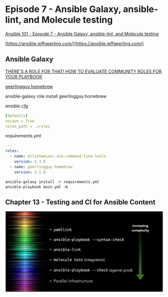 # Episode 7 - Ansible Galaxy, ansible-lint, and Molecule testing

[Ansible 101 - Episode 7 - Ansible Galaxy, ansible-lint, and Molecule testing](https://www.youtube.com/watch?v=FaXVZ60o8L8&t=0s)

[https://ansible.jeffgeerling.com/](https://ansible.jeffgeerling.com/)

## Ansible Galaxy
[THERE'S A ROLE FOR THAT! HOW TO EVALUATE COMMUNITY ROLES FOR YOUR PLAYBOOK](https://www.ansible.com/theres-a-role-for-that)

[geerlingguy.homebrew](https://galaxy.ansible.com/geerlingguy/homebrew)

ansible-galaxy role install geerlingguy.homebrew

*ansible.cfg*
```yaml
[defaults]
nocows = True
roles_path = ./roles
```

*requirements.yml*
```yaml
---
roles:
  - name: elliotweiser.osx-command-line-tools
    version: 2.3.0
  - name: geerlingguy.homebrew
    version: 3.1.0
```

```shell
ansible-galaxy install -r requirements.yml
ansible-playbook main.yml -K
```

## Chapter 13 - Testing and CI for Ansible Content

![Testing](images/images001.png)
